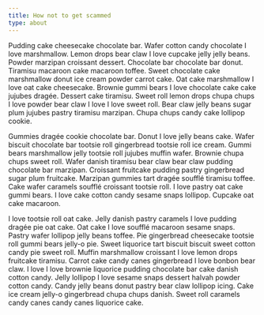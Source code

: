 ```yaml
---
title: How not to get scammed
type: about
---
```


Pudding cake cheesecake chocolate bar. Wafer cotton candy chocolate I love marshmallow. Lemon drops bear claw I love cupcake jelly jelly beans. Powder marzipan croissant dessert. Chocolate bar chocolate bar donut. Tiramisu macaroon cake macaroon toffee. Sweet chocolate cake marshmallow donut ice cream powder carrot cake. Oat cake marshmallow I love oat cake cheesecake. Brownie gummi bears I love chocolate cake cake jujubes dragée. Dessert cake tiramisu. Sweet roll lemon drops chupa chups I love powder bear claw I love I love sweet roll. Bear claw jelly beans sugar plum jujubes pastry tiramisu marzipan. Chupa chups candy cake lollipop cookie.

Gummies dragée cookie chocolate bar. Donut I love jelly beans cake. Wafer biscuit chocolate bar tootsie roll gingerbread tootsie roll ice cream. Gummi bears marshmallow jelly tootsie roll jujubes muffin wafer. Brownie chupa chups sweet roll. Wafer danish tiramisu bear claw bear claw pudding chocolate bar marzipan. Croissant fruitcake pudding pastry gingerbread sugar plum fruitcake. Marzipan gummies tart dragée soufflé tiramisu toffee. Cake wafer caramels soufflé croissant tootsie roll. I love pastry oat cake gummi bears. I love cake cotton candy sesame snaps lollipop. Cupcake oat cake macaroon.

I love tootsie roll oat cake. Jelly danish pastry caramels I love pudding dragée pie oat cake. Oat cake I love soufflé macaroon sesame snaps. Pastry wafer lollipop jelly beans toffee. Pie gingerbread cheesecake tootsie roll gummi bears jelly-o pie. Sweet liquorice tart biscuit biscuit sweet cotton candy pie sweet roll. Muffin marshmallow croissant I love lemon drops fruitcake tiramisu. Carrot cake candy canes gingerbread I love bonbon bear claw. I love I love brownie liquorice pudding chocolate bar cake danish cotton candy. Jelly lollipop I love sesame snaps dessert halvah powder cotton candy. Candy jelly beans donut pastry bear claw lollipop icing. Cake ice cream jelly-o gingerbread chupa chups danish. Sweet roll caramels candy canes candy canes liquorice cake.
